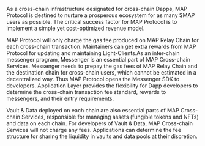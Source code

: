 As a cross-chain infrastructure designated for cross-chain Dapps, MAP Protocol is destined to nurture a prosperous ecosystem for as many $MAP users as possible. The critical success factor for MAP Protocol is to implement a simple yet cost-optimized revenue model.

MAP Protocol will only charge the gas fee produced on MAP Relay Chain for each cross-chain transaction. Maintainers can get extra rewards from MAP Protocol for updating and maintaining Light-Clients.As an inter-chain messenger program, Messenger is an essential part of MAP Cross-chain Services. Messenger needs to prepay the gas fees of MAP Relay Chain and the destination chain for cross-chain users, which cannot be estimated in a decentralized way. Thus MAP Protocol opens the Messenger SDK to developers. Application Layer provides the flexibility for Dapp developers to determine the cross-chain transaction fee standard, rewards to messengers, and their entry requirements.

Vault & Data deployed on each chain are also essential parts of MAP Cross-chain Services, responsible for managing assets (fungible tokens and NFTs)  and data on each chain. For developers of Vault & Data, MAP Cross-chain Services will not charge any fees. Applications can determine the fee structure for sharing the liquidity in vaults and data pools at their discretion.
